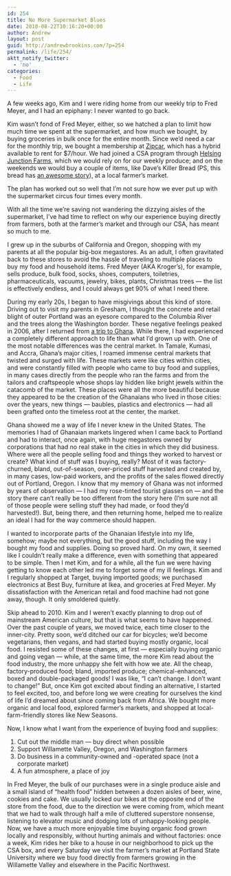 ```yaml
---
id: 254
title: No More Supermarket Blues
date: 2010-08-22T10:16:20+00:00
author: Andrew
layout: post
guid: http://andrewbrookins.com/?p=254
permalink: /life/254/
aktt_notify_twitter:
  - 'no'
categories:
  - Food
  - Life
---
```

A few weeks ago, Kim and I were riding home from our weekly trip to Fred Meyer, and I had an epiphany: I never wanted to go back.

Kim wasn’t fond of Fred Meyer, either, so we hatched a plan to limit how much time we spent at the supermarket, and how much we bought, by buying groceries in bulk once for the entire month. Since we&#8217;d need a car for the monthly trip, we bought a membership at <a href="http://www.zipcar.com/" target="_blank">Zipcar</a>, which has a hybrid available to rent for $7/hour. We had joined a CSA program through <a href="http://www.helsingfarmcsa.com/" target="_blank">Helsing Junction Farms</a>, which we would rely on for our weekly produce; and on the weekends we would buy a couple of items, like Dave’s Killer Bread (PS, this bread has <a href="http://www.daveskillerbread.com/story.shtml" target="_blank">an awesome story</a>), at a local farmer&#8217;s market.

The plan has worked out so well that I’m not sure how we ever put up with the supermarket circus four times every month.

With all the time we’re saving not wandering the dizzying aisles of the supermarket, I’ve had time to reflect on why our experience buying directly from farmers, both at the farmer’s market and through our CSA, has meant so much to me.

I grew up in the suburbs of California and Oregon, shopping with my parents at all the popular big-box megastores. As an adult, I often gravitated back to these stores to avoid the hassle of traveling to multiple places to buy my food and household items. Fred Meyer (AKA Kroger’s), for example, sells produce, bulk food, socks, shoes, computers, toiletries, pharmaceuticals, vacuums, jewelry, bikes, plants, Christmas trees &#8212; the list is effectively endless, and I could always get 90% of what I need there.

During my early 20s, I began to have misgivings about this kind of store. Driving out to visit my parents in Gresham, I thought the concrete and retail blight of outer Portland was an eyesore compared to the Columbia River and the trees along the Washington border. These negative feelings peaked in 2006, after I returned from [a trip to Ghana](http://ghanadrew.blogspot.com/). While there, I had experienced a completely different approach to life than what I&#8217;d grown up with. One of the most notable differences was the central market. In Tamale, Kumasi, and Accra, Ghana’s major cities, I roamed immense central markets that twisted and surged with life. These markets were like cities within cities, and were constantly filled with people who came to buy food and supplies, in many cases directly from the people who ran the farms and from the tailors and craftspeople whose shops lay hidden like bright jewels within the catacomb of the market. These places were all the more beautiful because they appeared to be the creation of the Ghanaians who lived in those cities: over the years, new things &#8212; baubles, plastics and electronics &#8212; had all been grafted onto the timeless root at the center, the market.

Ghana showed me a way of life I never knew in the United States. The memories I had of Ghanaian markets lingered when I came back to Portland and had to interact, once again, with huge megastores owned by corporations that had no real stake in the cities in which they did business. Where were all the people selling food and things they worked to harvest or create? What kind of stuff was I buying, really? Most of it was factory-churned, bland, out-of-season, over-priced stuff harvested and created by, in many cases, low-paid workers, and the profits of the sales flowed directly out of Portland, Oregon. I know that my memory of Ghana was not informed by years of observation &#8212; I had my rose-tinted tourist glasses on &#8212; and the story there can’t really be too different from the story here (I&#8217;m sure not all of those people were selling stuff they had made, or food they&#8217;d harvested!). But, being there, and then returning home, helped me to realize an ideal I had for the way commerce should happen.

I wanted to incorporate parts of the Ghanaian lifestyle into my life, somehow; maybe not everything, but the good stuff, including the way I bought my food and supplies. Doing so proved hard. On my own, it seemed like I couldn’t really make a difference, even with something that appeared to be simple. Then I met Kim, and for a while, all the fun we were having getting to know each other led me to forget some of my ill feelings. Kim and I regularly shopped at Target, buying imported goods; we purchased electronics at Best Buy, furniture at Ikea, and groceries at Fred Meyer. My dissatisfaction with the American retail and food machine had not gone away, though. It only smoldered quietly.

Skip ahead to 2010. Kim and I weren’t exactly planning to drop out of mainstream American culture, but that is what seems to have happened. Over the past couple of years, we moved twice, each time closer to the inner-city. Pretty soon, we’d ditched our car for bicycles; we’d become vegetarians, then vegans, and had started buying mostly organic, local food. I resisted some of these changes, at first &#8212; especially buying organic and going vegan &#8212; while, at the same time, the more Kim read about the food industry, the more unhappy she felt with how we ate. All the cheap, factory-produced food; bland, imported produce; chemical-enhanced, boxed and double-packaged goods! I was like, “I can’t change. I don’t want to change!” But, once Kim got excited about finding an alternative, I started to feel excited, too, and before long we were creating for ourselves the kind of life I’d dreamed about since coming back from Africa. We bought more organic and local food, explored farmer’s markets, and shopped at local-farm-friendly stores like New Seasons.

Now, I know what I want from the experience of buying food and supplies:

  1. Cut out the middle man &#8212; buy direct when possible
  2. Support Willamette Valley, Oregon, and Washington farmers
  3. Do business in a community-owned and -operated space (not a corporate market)
  4. A fun atmosphere, a place of joy

In Fred Meyer, the bulk of our purchases were in a single produce aisle and a small island of “health food” hidden between a dozen aisles of beer, wine, cookies and cake. We usually locked our bikes at the opposite end of the store from the food, due to the direction we were coming from, which meant that we had to walk through half a mile of cluttered superstore nonsense, listening to elevator music and dodging lots of unhappy-looking people. Now, we have a much more enjoyable time buying organic food grown locally and responsibly, without hurting animals and without factories: once a week, Kim rides her bike to a house in our neighborhood to pick up the CSA box, and every Saturday we visit the farmer’s market at Portland State University where we buy food directly from farmers growing in the Willamette Valley and elsewhere in the Pacific Northwest.